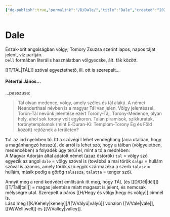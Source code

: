 ```yaml
---
{"dg-publish":true,"permalink":"/D/Dale/","title":"Dale","created":"2023-10-17T09:35","updated":"2024-10-25T16:58"}
---
```



# Dale

Észak-brit angolságban völgy; Tomory Zsuzsa szerint lapos, napos tájat jelent, víz partján.  
`Dell` formában literális használatban völgyecske, ált. fák között.  

[[T/TÁL\|TÁL]] szóval egyeztethető, ill. ott is szerepelt...

#### Péterfai János...  

...passzusa:  
> Tál olyan medence, völgy, amely széles és tál alakú. A német Neanderthaal névben is a magyar Tál van jelen, Völgy jelentéssel. Toron-Tál nevünk jelentése ezért Torony-Táj, Torony-Medence, olyan hely, ahol sok torony volt egykoron. Talán piramisok, szikkuratuk, toronytemplomok (mint E-Duran-Ki: Templom-Torony Ég és Föld között) rejtőznek a területen?  

`Tal` az ind nyelvben tó. Itt a szóvégi l lehet vendéghang (arra utalóan, hogy a magánhangzó hosszú), de arról is lehet szó, hogy a tálban (völgyeletben, medencében) a folyadék úgy terül el, mint a tó a medrében:  
A Magyar Adorján által adatolt német (azaz őstörök) `tal` = völgy szó egyezik az angol `dale` = völgy szóval is (továbbá a mai török `dalga` = hullám szóval is azonos, amely török szó egyik származéka a szerb `talasz` = hullám, másik pedig a görög `talassza`, `talatta` = tenger szó).  

Annyit még a rend kedvéért említsünk itt meg, hogy TÁL (és [[D/Dél\|dél]]) [[T/Tall\|tall]] = magas jelentése miatt magasat is jelent, és nemcsak mélységre utal. Szerepelt a páros [[H/Hegy és völgy\|hegy és völgy]] címnél is.  
Lásd még [[K/Kehely\|kehely]]/[[V/Vályú\|vályú]] vonalon [[V/Vale\|vale]], [[W/Well\|well]] és [[V/Valley\|valley]].  